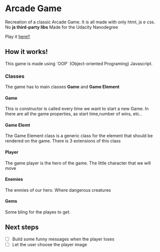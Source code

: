 Arcade Game
===============================
Recreation of a classic Arcade Game.
It is all made with only html, js e css. No **js third-party libs**
Made for the Udacity Nanodegree

Play it [here!!](https://felipetoffolo1.github.io/frontend-nanodegree-arcade-game/)

## How it works!
This game is made using ´OOP´ (Object-oriented Programing) Javascript.
### Classes
The game has to main classes **Game** and **Game Element**
#### Game
This is constructor is called every time we want to start a new Game.
In there are all the game properties, as start time,number of wins, etc..

#### Game Elemt
The Game Element class is a generic class for the element that should be rendered on the game. There is 3 extensions of this class
#### Player
The game player is the hero of the game. The little character that we will move
#### Enemies
The enmies of our hero. Where dangerous creatures
#### Gems
Some bling for the playes to get.

## Next steps
 - [ ] Build some funny messages when the player loses
 - [ ] Let the user choose the player image